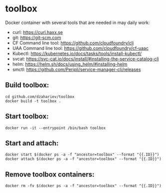 # toolbox
Docker container with several tools that are needed in may daily work:

- curl: https://curl.haxx.se
- git: https://git-scm.com
- CF Command line tool: https://github.com/cloudfoundry/cli
- UAA Command line tool: https://github.com/cloudfoundry/cf-uaac
- Kubectl: https://kubernetes.io/docs/tasks/tools/install-kubectl/
- svcat: https://svc-cat.io/docs/install/#installing-the-service-catalog-cli
- helm: https://helm.sh/docs/using_helm/#installing-helm
- smctl: https://github.com/Peripli/service-manager-cli/releases

## Build toolbox:

```
cd github.com/dzahariev/toolbox
docker build -t toolbox .
```

## Start toolbox:

```
docker run -it --entrypoint /bin/bash toolbox
```

## Start and attach:

```
docker start $(docker ps -a -f "ancestor=toolbox" --format "{{.ID}}")
docker attach $(docker ps -a -f "ancestor=toolbox" --format "{{.ID}}")
```

## Remove toolbox containers:

```
docker rm -fv $(docker ps -a -f "ancestor=toolbox" --format "{{.ID}}")
```
